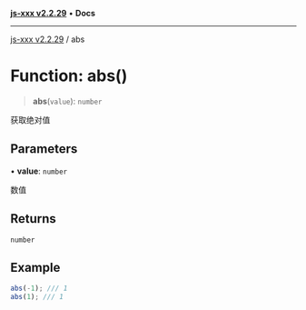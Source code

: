[**js-xxx v2.2.29**](../README.md) • **Docs**

***

[js-xxx v2.2.29](../README.md) / abs

# Function: abs()

> **abs**(`value`): `number`

获取绝对值

## Parameters

• **value**: `number`

数值

## Returns

`number`

## Example

```ts
abs(-1); /// 1
abs(1); /// 1
```
